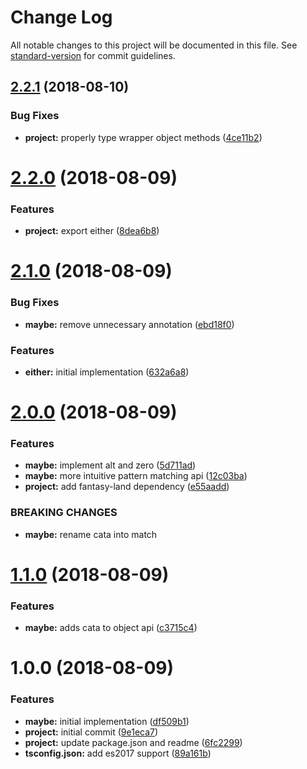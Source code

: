 # Change Log

All notable changes to this project will be documented in this file. See [standard-version](https://github.com/conventional-changelog/standard-version) for commit guidelines.

<a name="2.2.1"></a>

## [2.2.1](https://github.com/mvaldesdeleon/funtasy/compare/2.2.0...2.2.1) (2018-08-10)

### Bug Fixes

-   **project:** properly type wrapper object methods ([4ce11b2](https://github.com/mvaldesdeleon/funtasy/commit/4ce11b2))

<a name="2.2.0"></a>

# [2.2.0](https://github.com/mvaldesdeleon/funtasy/compare/2.1.0...2.2.0) (2018-08-09)

### Features

-   **project:** export either ([8dea6b8](https://github.com/mvaldesdeleon/funtasy/commit/8dea6b8))

<a name="2.1.0"></a>

# [2.1.0](https://github.com/mvaldesdeleon/funtasy/compare/2.0.0...2.1.0) (2018-08-09)

### Bug Fixes

-   **maybe:** remove unnecessary annotation ([ebd18f0](https://github.com/mvaldesdeleon/funtasy/commit/ebd18f0))

### Features

-   **either:** initial implementation ([632a6a8](https://github.com/mvaldesdeleon/funtasy/commit/632a6a8))

<a name="2.0.0"></a>

# [2.0.0](https://github.com/mvaldesdeleon/funtasy/compare/1.1.0...2.0.0) (2018-08-09)

### Features

-   **maybe:** implement alt and zero ([5d711ad](https://github.com/mvaldesdeleon/funtasy/commit/5d711ad))
-   **maybe:** more intuitive pattern matching api ([12c03ba](https://github.com/mvaldesdeleon/funtasy/commit/12c03ba))
-   **project:** add fantasy-land dependency ([e55aadd](https://github.com/mvaldesdeleon/funtasy/commit/e55aadd))

### BREAKING CHANGES

-   **maybe:** rename cata into match

<a name="1.1.0"></a>

# [1.1.0](https://github.com/mvaldesdeleon/funtasy/compare/1.0.0...1.1.0) (2018-08-09)

### Features

-   **maybe:** adds cata to object api ([c3715c4](https://github.com/mvaldesdeleon/funtasy/commit/c3715c4))

<a name="1.0.0"></a>

# 1.0.0 (2018-08-09)

### Features

-   **maybe:** initial implementation ([df509b1](https://github.com/mvaldesdeleon/funtasy/commit/df509b1))
-   **project:** initial commit ([9e1eca7](https://github.com/mvaldesdeleon/funtasy/commit/9e1eca7))
-   **project:** update package.json and readme ([6fc2299](https://github.com/mvaldesdeleon/funtasy/commit/6fc2299))
-   **tsconfig.json:** add es2017 support ([89a161b](https://github.com/mvaldesdeleon/funtasy/commit/89a161b))
